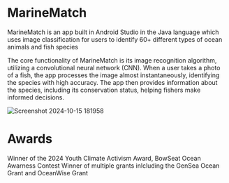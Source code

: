 # MarineMatch
 MarineMatch is an app built in Android Studio in the Java language which uses image classification for users to identify 60+ different types of ocean animals and fish species

 The core functionality of MarineMatch is its image recognition algorithm, utilizing a convolutional neural network (CNN). When a user takes a photo of a fish, the app processes the image almost instantaneously, identifying the species with high accuracy. The app then 
 provides information about the species, including its conservation status, helping fishers make informed decisions.

 ![Screenshot 2024-10-15 181958](https://github.com/user-attachments/assets/d3e09aca-7410-4237-b79c-c9e52afcdef2)


# Awards
 Winner of the 2024 Youth Climate Activism Award, BowSeat Ocean Awarness Contest
 Winner of multiple grants inlcluding the GenSea Ocean Grant and OceanWise Grant
